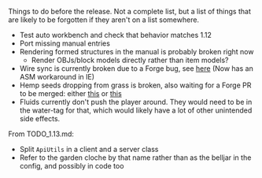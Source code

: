 Things to do before the release. Not a complete list, but a list of things that are likely to be forgotten if they aren't on a list somewhere.
 - Test auto workbench and check that behavior matches 1.12
 - Port missing manual entries
 - Rendering formed structures in the manual is probably broken right now
   - Render OBJs/block models directly rather than item models?
 - Wire sync is currently broken due to a Forge bug, see [here](https://github.com/MinecraftForge/MinecraftForge/pull/6519) (Now has an ASM workaround in IE)
 - Hemp seeds dropping from grass is broken, also waiting for a Forge PR to be merged: either [this](https://github.com/MinecraftForge/MinecraftForge/pull/5871) or [this](https://github.com/MinecraftForge/MinecraftForge/pull/6267)
 - Fluids currently don't push the player around. They would need to be in the water-tag for that, which would likely have a lot of other unintended side effects.
 
From TODO_1.13.md:
 - Split `ApiUtils` in a client and a server class
 - Refer to the garden cloche by that name rather than as the belljar in the config, and possibly in code too
